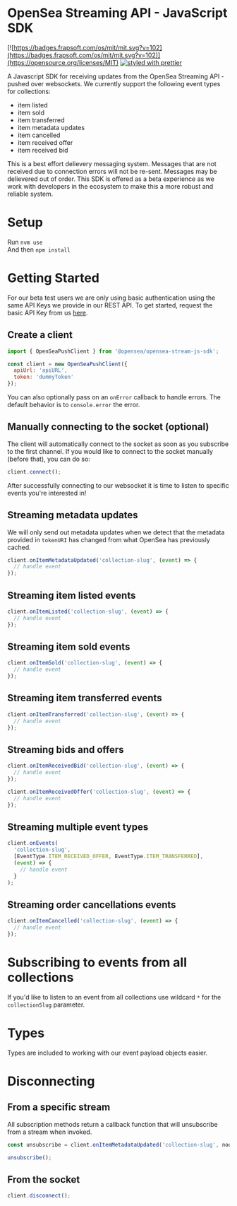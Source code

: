 # OpenSea Streaming API - JavaScript SDK

[![https://badges.frapsoft.com/os/mit/mit.svg?v=102](https://badges.frapsoft.com/os/mit/mit.svg?v=102)](https://opensource.org/licenses/MIT)
[![styled with prettier](https://img.shields.io/badge/styled_with-prettier-ff69b4.svg)](https://github.com/prettier/prettier)

A Javascript SDK for receiving updates from the OpenSea Streaming API - pushed over websockets. We currently support the following event types for collections:

- item listed
- item sold
- item transferred
- item metadata updates
- item cancelled
- item received offer
- item received bid

This is a best effort delievery messaging system. Messages that are not received due to connection errors will not be re-sent. Messages may be delievered out of order. This SDK is offered as a beta experience as we work with developers in the ecosystem to make this a more robust and reliable system.

# Setup

Run `nvm use`  
And then `npm install`

# Getting Started

For our beta test users we are only using basic authentication using the same API Keys we provide in our REST API. To get started, request the basic API Key from us [here](https://docs.opensea.io/reference/request-an-api-key).

## Create a client

```javascript
import { OpenSeaPushClient } from '@opensea/opensea-stream-js-sdk';

const client = new OpenSeaPushClient({
  apiUrl: 'apiURL',
  token: 'dummyToken'
});
```

You can also optionally pass on an `onError` callback to handle errors. The default behavior is to `console.error` the error.

## Manually connecting to the socket (optional)

The client will automatically connect to the socket as soon as you subscribe to the first channel.
If you would like to connect to the socket manually (before that), you can do so:

```javascript
client.connect();
```

After successfully connecting to our websocket it is time to listen to specific events you're interested in!

## Streaming metadata updates

We will only send out metadata updates when we detect that the metadata provided in `tokenURI` has changed from what OpenSea has previously cached.

```javascript
client.onItemMetadataUpdated('collection-slug', (event) => {
  // handle event
});
```

## Streaming item listed events

```javascript
client.onItemListed('collection-slug', (event) => {
  // handle event
});
```

## Streaming item sold events

```javascript
client.onItemSold('collection-slug', (event) => {
  // handle event
});
```

## Streaming item transferred events

```javascript
client.onItemTransferred('collection-slug', (event) => {
  // handle event
});
```

## Streaming bids and offers

```javascript
client.onItemReceivedBid('collection-slug', (event) => {
  // handle event
});

client.onItemReceivedOffer('collection-slug', (event) => {
  // handle event
});
```

## Streaming multiple event types

```javascript
client.onEvents(
  'collection-slug',
  [EventType.ITEM_RECEIVED_OFFER, EventType.ITEM_TRANSFERRED],
  (event) => {
    // handle event
  }
);
```

## Streaming order cancellations events

```javascript
client.onItemCancelled('collection-slug', (event) => {
  // handle event
});
```

# Subscribing to events from all collections

If you'd like to listen to an event from all collections use wildcard `*` for the `collectionSlug` parameter.

# Types

Types are included to working with our event payload objects easier.

# Disconnecting

## From a specific stream

All subscription methods return a callback function that will unsubscribe from a stream when invoked.

```javascript
const unsubscribe = client.onItemMetadataUpdated('collection-slug', noop);

unsubscribe();
```

## From the socket

```javascript
client.disconnect();
```
